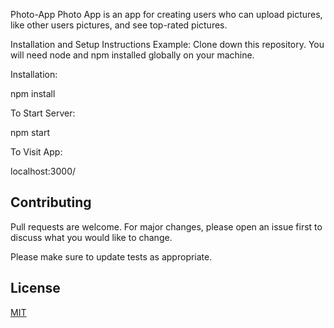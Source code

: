 Photo-App
Photo App is an app for creating users who can upload pictures, like other users pictures, and see top-rated pictures. 


Installation and Setup Instructions
Example:
Clone down this repository. You will need node and npm installed globally on your machine.

Installation:

npm install

To Start Server:

npm start

To Visit App:

localhost:3000/

## Contributing
Pull requests are welcome. For major changes, please open an issue first to discuss what you would like to change.

Please make sure to update tests as appropriate.

## License
[MIT](https://choosealicense.com/licenses/mit/)